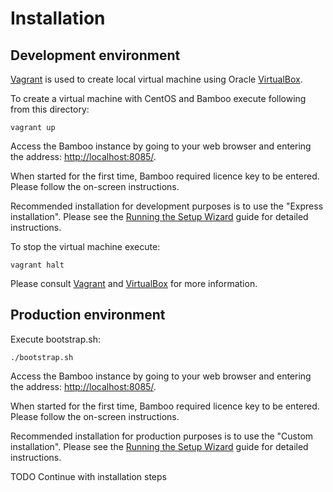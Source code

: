 # Installation

## Development environment

[Vagrant](http://www.vagrantup.com/) is used to create local virtual machine using Oracle [VirtualBox](https://www.virtualbox.org/).

To create a virtual machine with CentOS and Bamboo execute following from this directory:
```shell
vagrant up
```

Access the Bamboo instance by going to your web browser and entering the address: [http://localhost:8085/](http://localhost:8085/).

When started for the first time, Bamboo required licence key to be entered.
Please follow the on-screen instructions.

Recommended installation for development purposes is to use the "Express installation".
Please see the [Running the Setup Wizard](https://confluence.atlassian.com/display/BAMBOO/Running+the+Setup+Wizard) guide for detailed instructions.

To stop the virtual machine execute:
```shel
vagrant halt
```

Please consult [Vagrant](http://www.vagrantup.com/) and [VirtualBox](https://www.virtualbox.org/) for more information.

## Production environment

Execute bootstrap.sh:
```shell
./bootstrap.sh
```

Access the Bamboo instance by going to your web browser and entering the address: [http://localhost:8085/](http://localhost:8085/).

When started for the first time, Bamboo required licence key to be entered.
Please follow the on-screen instructions.

Recommended installation for production purposes is to use the "Custom installation".
Please see the [Running the Setup Wizard](https://confluence.atlassian.com/display/BAMBOO/Running+the+Setup+Wizard) guide for detailed instructions.

TODO Continue with installation steps
